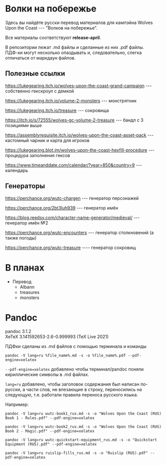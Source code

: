 # Волки на побережье

Здесь вы найдёте русски перевод материалов для кампэйна Wolves Upon the Coast --- "Волков на побережье".

Все материалы соответствуют **release-april**.

В репозитории лежат .md файлы и сделанные из них .pdf файлы.  
ПДФ-ки могут несколько опаздывать и, следовательно, слегка отличаться от маркдаун файлов.

## Полезные ссылки

https://lukegearing.itch.io/wolves-upon-the-coast-grand-campaign --- собственно гекскроул с демкой

https://lukegearing.itch.io/volume-2-monsters --- монстрятник

https://lukegearing.itch.io/treasure --- сокровища

https://itch.io/s/72555/wolves-gc-volume-2-treasure --- бандл с 3 позициями выше

https://assemblyrequisite.itch.io/wolves-upon-the-coast-asset-pack --- кастомный чарник и карта для игроков

https://lukegearing.blot.im/wolves-upon-the-coast-hexfill-procedure --- процедура заполнения гексов

https://www.timeanddate.com/calendar/?year=850&country=9 --- календарь

## Генераторы

https://perchance.org/wutc-chargen --- генератор персонажей

https://perchance.org/2bt3luh939 --- генератор имён

https://blog.reedsy.com/character-name-generator/medieval/ --- генератор имён №2

https://perchance.org/wutc-encounters --- генератор столкновений (а также погоды)

https://perchance.org/wutc-treasure ---- генератор сокровищ

# В планах

- Перевод
  - Albann
  - treasures
  - monsters

# Pandoc

pandoc 3.1.2  
XeTeX 3.141592653-2.6-0.999993 (TeX Live 2021)

ПДФки сделаны из .md файлов с помощью терминала и команды

`pandoc -V lang=ru %file_name%.md -s -o %file_name%.pdf --pdf-engine=xelatex`

`--pdf-engine=xelatex` добавлено чтобы терминал/pandoc поняли кириллические символы в .md файлах. 

`lang=ru` добавлено, чтобы заголовок содержания был написан по-русски, а части слов, не влезающие в строку, переносились на следующую, т.е. работали правила переноса русского языка.

Например:

`pandoc -V lang=ru wutc-book1_rus.md -s -o "Wolves Upon the Coast (RUS) Book 1 - Rules.pdf" --pdf-engine=xelatex`

`pandoc -V lang=ru wutc-book2_rus.md -s -o "Wolves Upon the Coast (RUS) Book 2 - Magic.pdf" --pdf-engine=xelatex`

`pandoc -V lang=ru wutc-quickstart-equipment_rus.md -s -o "Quickstart Equipment (RUS).pdf" --pdf-engine=xelatex`

`pandoc -V lang=ru ruislip-fills_rus.md -s -o "Ruislip (RUS).pdf" --pdf-engine=xelatex`
